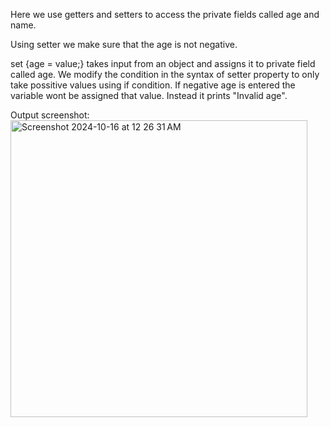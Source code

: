 Here we use getters and setters to access the private fields called age and name.

Using setter we make sure that the age is not negative. 

set {age = value;} takes input from an object and assigns it to private field called age. 
We modify the condition in the syntax of setter property to only take possitive values using if condition.
If negative age is entered the variable wont be assigned that value. Instead it prints "Invalid age".

Output screenshot:
<img width="475" alt="Screenshot 2024-10-16 at 12 26 31 AM" src="https://github.com/user-attachments/assets/7cf722cf-f2ee-456c-bcc8-1b9bc6a93a66">
